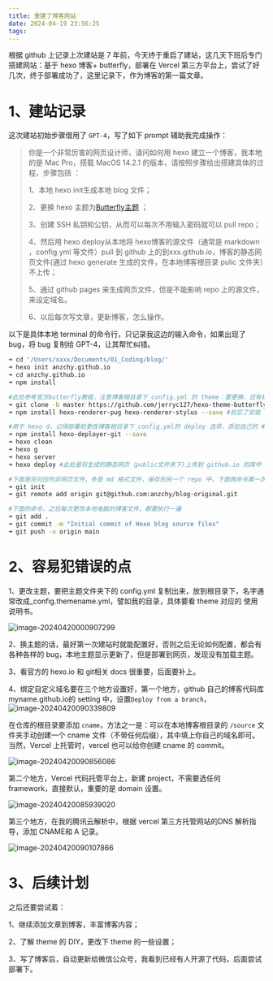 ```yaml
---
title: 重建了博客网站
date: 2024-04-19 23:56:25
tags:
---
```


根据 github 上记录上次建站是 7 年前，今天终于重启了建站，这几天下班后专门搭建网站：基于 hexo 博客+ butterfly，部署在 Vercel 第三方平台上，尝试了好几次，终于部署成功了，这里记录下，作为博客的第一篇文章。

# 1、建站记录

这次建站初始步骤借用了 `GPT-4`，写了如下 prompt 辅助我完成操作：

>你是一个非常厉害的网页设计师，请问如何用 hexo 建立一个博客，我本地的是 Mac Pro，搭载 MacOS 14.2.1 的版本，请按照步骤给出搭建具体的过程，步骤包括 ：
>
>1、本地 hexo init生成本地 blog 文件；
>
>2、更换 hexo 主题为[Butterfly主题](https://github.com/jerryc127/hexo-theme-butterfly) ；
>
>3、创建 SSH 私钥和公钥，从而可以每次不用输入密码就可以 pull repo；
>
>4、然后用 hexo deploy从本地将 hexo博客的源文件（通常是 markdown ，config.yml 等文件）pull 到 github 上的到xxx.github.io，博客的静态网页文件(通过 hexo generate 生成的文件，在本地博客根目录 pulic 文件夹）不上传；
>
>5、通过 github pages 来生成网页文件，但是不能影响 repo 上的源文件，来设定域名。
>
>6、以后每次写文章，更新博客，怎么操作。



以下是具体本地 terminal 的命令行，只记录我这边的输入命令，如果出现了 bug，将 bug 复制给 GPT-4，让其帮忙纠错。

```bash
➜ cd '/Users/xxxx/Documents/01_Coding/blog/'
➜ hexo init anzchy.github.io
➜ cd anzchy.github.io
➜ npm install

#此处参考官方butterfly教程，注意博客根目录下_config.yml 的 theme：要更换，还有根目录#要创建_config_butterfly.yml
➜ git clone -b master https://github.com/jerryc127/hexo-theme-butterfly.git themes/butterfly
➜ npm install hexo-renderer-pug hexo-renderer-stylus --save #别忘了安装

#用于 hexo d，记得部署前更改博客根目录下_config.yml的 deploy 选项，添加自己的 #github.io 地址和 branch 地址
➜ npm install hexo-deployer-git --save
➜ hexo clean
➜ hexo g 
➜ hexo server
➜ hexo deploy #此处是将生成的静态网页（public文件夹下)上传到 github.io 的库中

#下面是将对应的非网页文件，多是 md 格式文件，保存到另一个 repo 中，下面两命令第一次用 #git 时使用
➜ git init
➜ git remote add origin git@github.com:anzchy/blog-original.git

#下面的命令，之后每次更改本地电脑的博客文件，都要执行一遍
➜ git add .
➜ git commit -m "Initial commit of Hexo blog source files"
➜ git push -u origin main 

```

# 2、容易犯错误的点

1、更改主题，要把主题文件夹下的 config.yml 复制出来，放到根目录下，名字通常改成_config.themename.yml，譬如我的目录，具体要看 theme 对应的 使用说明书。

![image-20240420000907299](https://picbox-1313243162.cos.ap-nanjing.myqcloud.com/image-20240420000907299.png)

2、换主题的话，最好第一次建站时就能配置好，否则之后无论如何配置，都会有各种各样的 bug，本地主题显示更新了，但是部署到网页，发现没有加载主题。

3、看官方的 hexo.io 和 git相关 docs 很重要，后面要补上。

4、绑定自定义域名要在三个地方设置好，第一个地方，github 自己的博客代码库 myname.github.io的 setting 中，设置`Deploy from a branch`，![image-20240420090339809](https://picbox-1313243162.cos.ap-nanjing.myqcloud.com/image-20240420090339809.png)

在仓库的根目录要添加 `cname`，方法之一是：可以在本地博客根目录的 `/source` 文件夹手动创建一个 cname 文件（不带任何后缀），其中填上你自己的域名即可。当然，Vercel 上托管时，vercel 也可以给你创建 cname 的 commit。

![image-20240420090856086](https://picbox-1313243162.cos.ap-nanjing.myqcloud.com/image-20240420090856086.png)

第二个地方，Vercel 代码托管平台上，新建 project，不需要选任何 framework，直接默认，重要的是 domain 设置。

![image-20240420085939020](https://picbox-1313243162.cos.ap-nanjing.myqcloud.com/image-20240420085939020.png)

第三个地方，在我的腾讯云解析中，根据 vercel 第三方托管网站的DNS 解析指导，添加 CNAME和 A 记录。

![image-20240420090107866](https://picbox-1313243162.cos.ap-nanjing.myqcloud.com/image-20240420090107866.png)

# 3、后续计划



之后还要尝试着：

1、继续添加文章到博客，丰富博客内容；

2、了解 theme 的 DIY，更改下 theme 的一些设置；

3、写了博客后，自动更新给微信公众号，我看到已经有人开源了代码，后面尝试部署下。

